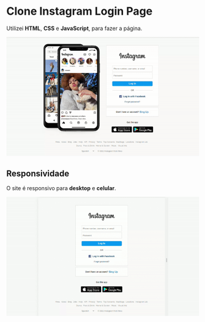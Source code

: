 # Clone Instagram Login Page

Utilizei **HTML**, **CSS** e  **JavaScript**, para fazer a página.

<img src="./README/home.gif" width="600" />

## Responsividade

O site é responsivo para **desktop** e **celular**.

<img src="./README/responsivo.gif" width="600" />